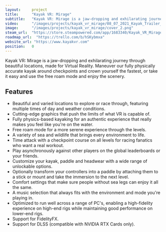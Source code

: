 ```yaml
---
layout:     project
title:      "Kayak VR: Mirage"
subtitle:   "Kayak VR: Mirage is a jaw-dropping and exhilarating journey through beautiful locations, made for Virtual Reality."
video:      "/images/projects/kayak_vr_mirage/08_07_2021_Kayak_Trailer_PiP_V3_100MB_H264.mp4"
image:      "/images/projects/kayak_vr_mirage/cover_2.png"
steam_url:  "https://store.steampowered.com/app/1683340/Kayak_VR_Mirage?utm_source=betterthanlife.io"
roadmap_url:  "https://trello.com/b/hSKybmxa"
website_url: "https://www.kayakvr.com"
position:   0
---
```


<p class="lead">
  Kayak VR: Mirage is a jaw-dropping and exhilarating journey through beautiful locations, made for Virtual Reality. Maneuver our fully physically accurate kayak around checkpoints and crown yourself the fastest, or take it easy and use the free roam mode and enjoy the scenery.
</p>

<h2>Features</h2>
<ul>
  <li>Beautiful and varied locations to explore or race through, featuring multiple times of day and weather conditions.</li>
  <li>Cutting-edge graphics that push the limits of what VR is capable of.</li>
  <li>Fully physics-based kayaking for an authentic experience that really makes you feel like you're on the water.</li>
  <li>Free roam mode for a more serene experience through the levels.</li>
  <li>A variety of sea and wildlife that brings every environment to life.</li>
  <li>Time attack with a checkpoint course on all levels for racing fanatics who want a real workout.</li>
  <li>Play asynchronously against other players on the global leaderboards or your friends.</li>
  <li>Customize your kayak, paddle and headwear with a wide range of unlockable options.</li>
  <li>Optionally transform your controllers into a paddle by attaching them to a stick or mount and take the immersion to the next level.</li>
  <li>Comfort settings that make sure people without sea legs can enjoy it all the same.</li>
  <li>A music selection that always fits with the environment and mode you're playing in.</li>
  <li>Optimized to run well across a range of PC's, enabling a high-fidelity experience on high-end rigs while maintaining good performance on lower-end rigs.</li>
  <li>Support for FidelityFX.</li>
  <li>Support for DLSS (compatible with NVIDIA RTX Cards only).</li>
</ul>